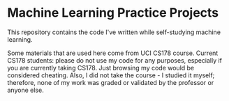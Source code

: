 # Machine Learning Practice Projects
This repository contains the code I've written while self-studying machine learning. 

Some materials that are used here come from UCI CS178 course. Current CS178 students: please do not use my code for any purposes, especially if you are currently taking CS178. Just browsing my code would be considered cheating. Also, I did not take the course - I studied it myself; therefore, none of my work was graded or validated by the professor or anyone else. 
